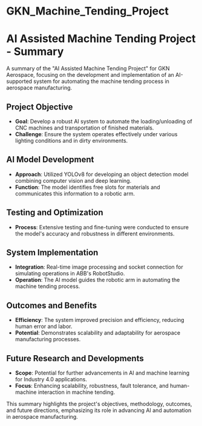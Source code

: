 # GKN_Machine_Tending_Project

# AI Assisted Machine Tending Project - Summary

A summary of the "AI Assisted Machine Tending Project" for GKN Aerospace, focusing on the development and implementation of an AI-supported system for automating the machine tending process in aerospace manufacturing.

## Project Objective
- **Goal**: Develop a robust AI system to automate the loading/unloading of CNC machines and transportation of finished materials.
- **Challenge**: Ensure the system operates effectively under various lighting conditions and in dirty environments.

## AI Model Development
- **Approach**: Utilized YOLOv8 for developing an object detection model combining computer vision and deep learning.
- **Function**: The model identifies free slots for materials and communicates this information to a robotic arm.

## Testing and Optimization
- **Process**: Extensive testing and fine-tuning were conducted to ensure the model's accuracy and robustness in different environments.

## System Implementation
- **Integration**: Real-time image processing and socket connection for simulating operations in ABB's RobotStudio.
- **Operation**: The AI model guides the robotic arm in automating the machine tending process.

## Outcomes and Benefits
- **Efficiency**: The system improved precision and efficiency, reducing human error and labor.
- **Potential**: Demonstrates scalability and adaptability for aerospace manufacturing processes.

## Future Research and Developments
- **Scope**: Potential for further advancements in AI and machine learning for Industry 4.0 applications.
- **Focus**: Enhancing scalability, robustness, fault tolerance, and human-machine interaction in machine tending.

This summary highlights the project's objectives, methodology, outcomes, and future directions, emphasizing its role in advancing AI and automation in aerospace manufacturing.
